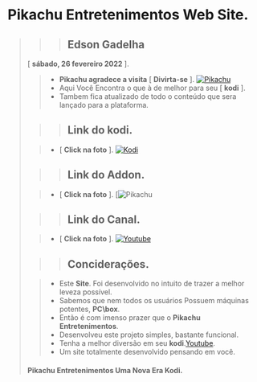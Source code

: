 # **Pikachu Entretenimentos Web Site**.
>
>>> ## **Edson Gadelha**
>    [ **sábado, 26 fevereiro 2022** ].
>
>> - **Pikachu agradece a visita** [ **Divirta-se** ].
>>  [![Pikachu](https://i.imgur.com/WQNErVg.jpg)](https://edsongadelha.github.io/PikachuEntretenimentos/)
>> - Aqui Você Encontra o que à de melhor para seu [ **kodi** ].
>> - Tambem fica atualizado de todo o conteúdo que sera lançado para a plataforma.
>
>>> ## **Link do kodi**.
>
>> - [ **Click na foto** ].
>>  [![Kodi](https://pod.inrupt.com/pikachu12/public/AddonPikachu/Imagens/kodi01.png)](https://kodi.tv/)
>
>>> ## **Link do Addon**.
>
>> - [ **Click na foto** ].
>>  [![Pikachu](https://bit.ly/pikachumatrix)
>
>>> ## **Link do Canal**.
>
>> - [ **Click na foto** ].
>>  [![Youtube](https://www.themoviedb.org/t/p/original/gpWAdT0RiWfFc7g739BOv7AxcGK.jpg)](https://bit.ly/pikatube)
>
>>> ## **Conciderações**.
>
>> - Este **Site**. Foi desenvolvido no intuito de trazer a melhor leveza possível.
>> - Sabemos que nem todos os usuários Possuem máquinas potentes, **PC\box**.
>> - Então é com imenso prazer que o **Pikachu Entretenimentos**.
>> - Desenvolveu este projeto simples, bastante funcional.
>> - Tenha a melhor diversão em seu **kodi**.[Youtube](https://bit.ly/pikatube).
>> - Um site totalmente desenvolvido pensando em você.
>   #### **Pikachu Entretenimentos** Uma Nova Era **Kodi**.
>   
